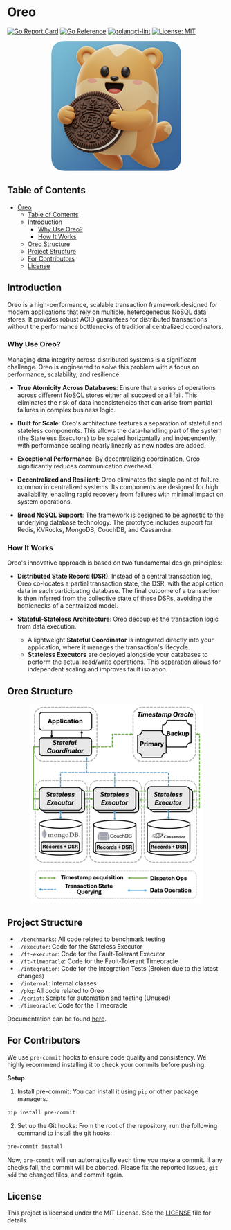 # Oreo

[![Go Report Card](https://goreportcard.com/badge/github.com/kkkzoz/oreo)](https://goreportcard.com/report/github.com/kkkzoz/oreo)
[![Go Reference](https://pkg.go.dev/badge/github.com/kkkzoz/oreo.svg)](https://pkg.go.dev/github.com/kkkzoz/oreo)
[![golangci-lint](https://github.com/kkkzoz/oreo/actions/workflows/golangci-lint.yml/badge.svg)](https://github.com/kkkzoz/oreo/actions/workflows/golangci-lint.yml)
[![License: MIT](https://img.shields.io/badge/License-MIT-yellow.svg)](https://opensource.org/licenses/MIT)

<div align="center">
  <img src="./assets/img/logo.png" width="300" alt="logo">
</div>

## Table of Contents

- [Oreo](#oreo)
  - [Table of Contents](#table-of-contents)
  - [Introduction](#introduction)
    - [Why Use Oreo?](#why-use-oreo)
    - [How It Works](#how-it-works)
  - [Oreo Structure](#oreo-structure)
  - [Project Structure](#project-structure)
  - [For Contributors](#for-contributors)
  - [License](#license)

## Introduction

Oreo is a high-performance, scalable transaction framework designed for modern applications that rely on multiple, heterogeneous NoSQL data stores. It provides robust ACID guarantees for distributed transactions without the performance bottlenecks of traditional centralized coordinators.

### Why Use Oreo?

Managing data integrity across distributed systems is a significant challenge. Oreo is engineered to solve this problem with a focus on performance, scalability, and resilience.

- **True Atomicity Across Databases**: Ensure that a series of operations across different NoSQL stores either all succeed or all fail.  This eliminates the risk of data inconsistencies that can arise from partial failures in complex business logic.

- **Built for Scale**: Oreo's architecture features a separation of stateful and stateless components. This allows the data-handling part of the system (the Stateless Executors) to be scaled horizontally and independently, with performance scaling nearly linearly as new nodes are added.

- **Exceptional Performance**: By decentralizing coordination, Oreo significantly reduces communication overhead.

- **Decentralized and Resilient**: Oreo eliminates the single point of failure common in centralized systems.  Its components are designed for high availability, enabling rapid recovery from failures with minimal impact on system operations.

- **Broad NoSQL Support**: The framework is designed to be agnostic to the underlying database technology. The prototype includes support for Redis, KVRocks, MongoDB, CouchDB, and Cassandra.

### How It Works

Oreo's innovative approach is based on two fundamental design principles:

- **Distributed State Record (DSR)**: Instead of a central transaction log, Oreo co-locates a partial transaction state, the DSR, with the application data in each participating database.  The final outcome of a transaction is then inferred from the collective state of these DSRs, avoiding the bottlenecks of a centralized model.

- **Stateful-Stateless Architecture**: Oreo decouples the transaction logic from data execution.
  - A lightweight **Stateful Coordinator** is integrated directly into your application, where it manages the transaction's lifecycle.
  - **Stateless Executors** are deployed alongside your databases to perform the actual read/write operations. This separation allows for independent scaling and improves fault isolation.

## Oreo Structure

<div align="center">
  <img src="./assets/img/sys-arch.png" width="400" alt="sys-arch">
</div>

## Project Structure

- `./benchmarks`: All code related to benchmark testing
- `./executor`: Code for the Stateless Executor
- `./ft-executor`: Code for the Fault-Tolerant Executor
- `./ft-timeoracle`: Code for the Fault-Tolerant Timeoracle
- `./integration`: Code for the Integration Tests (Broken due to the latest changes)
- `./internal`: Internal classes
- `./pkg`: All code related to Oreo
- `./script`: Scripts for automation and testing (Unused)
- `./timeoracle`: Code for the Timeoracle

Documentation can be found [here](https://pkg.go.dev/github.com/kkkzoz/oreo).

## For Contributors

We use `pre-commit` hooks to ensure code quality and consistency. We highly recommend installing it to check your commits before pushing.

**Setup**

1. Install pre-commit:
You can install it using `pip` or other package managers.

```bash
pip install pre-commit
```

2. Set up the Git hooks:
From the root of the repository, run the following command to install the git hooks:

```bash
pre-commit install
```

Now, `pre-commit` will run automatically each time you make a commit. If any checks fail, the commit will be aborted. Please fix the reported issues, `git add` the changed files, and commit again.

## License

This project is licensed under the MIT License. See the [LICENSE](./LICENSE) file for details.
